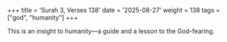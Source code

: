 +++
title = 'Surah 3, Verses 138'
date = '2025-08-27'
weight = 138
tags = ["god", "humanity"]
+++

This is an insight to humanity—a guide and a lesson to the God-fearing.
